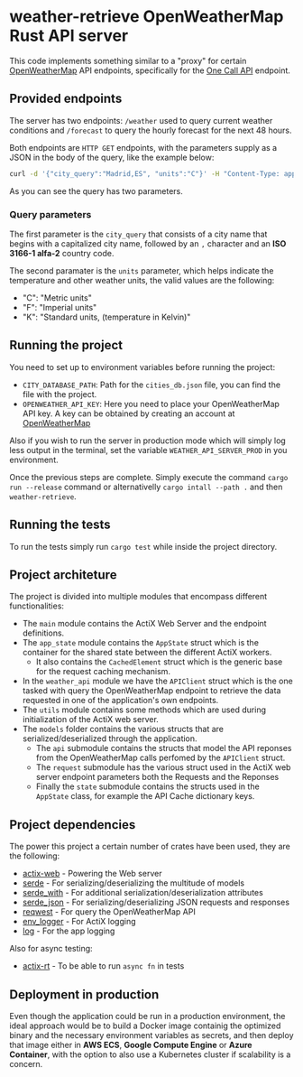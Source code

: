# weather-retrieve OpenWeatherMap Rust API server

This code implements something similar to a "proxy" for certain [OpenWeatherMap](https://openweathermap.org/api/) API endpoints, 
specifically for the [One Call API](https://openweathermap.org/api/one-call-api) endpoint.

## Provided endpoints

The server has two endpoints: `/weather` used to query current weather conditions and `/forecast` to query the hourly forecast for the next 48 hours.

Both endpoints are `HTTP GET` endpoints, with the parameters supply as a JSON in the body of the query, like the example below:

```sh
curl -d '{"city_query":"Madrid,ES", "units":"C"}' -H "Content-Type: application/json" -X GET http://localhost:8080/forecast
```

As you can see the query has two parameters.

### Query parameters

The first parameter is the `city_query` that consists of a city name that begins with a capitalized city name, followed by an `,` 
character and an **ISO 3166-1 alfa-2** country code.

The second paramater is the `units` parameter, which helps indicate the temperature and other weather units, the valid values are the following:
- "C": "Metric units"
- "F": "Imperial units"
- "K": "Standard units, (temperature in Kelvin)"

## Running the project

You need to set up to environment variables before running the project:

- `CITY_DATABASE_PATH`: Path for the `cities_db.json` file, you can find the file with the project.
- `OPENWEATHER_API_KEY`: Here you need to place your OpenWeatherMap API key. A key can be obtained by creating an account at [OpenWeatherMap](https://openweathermap.org/api/)

Also if you wish to run the server in production mode which will simply log less output in the terminal, set the variable `WEATHER_API_SERVER_PROD` in you environment.

Once the previous steps are complete. Simply execute the command `cargo run --release` command or alternativelly `cargo intall --path .` and then `weather-retrieve`.

## Running the tests

To run the tests simply run `cargo test` while inside the project directory.

## Project architeture

The project is divided into multiple modules that encompass different functionalities:

* The `main` module contains the ActiX Web Server and the endpoint definitions.
* The `app_state` module contains the `AppState` struct which is the container for the shared state between the different ActiX workers.
    * It also contains the `CachedElement` struct which is the generic base for the request caching mechanism.
* In the `weather_api` module we have the `APIClient` struct which is the one tasked with query the OpenWeatherMap endpoint to retrieve the data requested in one of the application's own endpoints.
* The `utils` module contains some methods which are used during initialization of the ActiX web server.
* The `models` folder contains the various structs that are serialized/deserialized through the application.
    * The `api` submodule contains the structs that model the API reponses from the OpenWeatherMap calls perfomed by the `APIClient` struct.
    * The `request` submodule has the various struct used in the ActiX web server endpoint parameters both the Requests and the Reponses
    * Finally the `state` submodule contains the structs used in the `AppState` class, for example the API Cache dictionary keys.

## Project dependencies

The power this project a certain number of crates have been used, they are the following:

* [actix-web](https://crates.io/crates/actix-web) - Powering the Web server
* [serde](https://crates.io/crates/serde) - For serializing/deserializing the multitude of models
* [serde_with](https://crates.io/crates/serde_with) - For additional serialization/deserialization attributes
* [serde_json](https://crates.io/crates/serde_json) - For serializing/deserializing JSON requests and responses
* [reqwest](https://crates.io/crates/reqwest) - For query the OpenWeatherMap API
* [env_logger](https://crates.io/crates/env_logger) - For ActiX logging
* [log](https://crates.io/crates/log) - For the app logging

Also for async testing:

* [actix-rt](https://crates.io/crates/actix-rt) - To be able to run `async fn` in tests

## Deployment in production

Even though the application could be run in a production environment, the ideal approach would be to build a Docker image containig the 
optimized binary and the necessary environment variables as secrets, and then deploy that image either in **AWS ECS**, **Google Compute Engine** or **Azure Container**, with the option
to also use a Kubernetes cluster if scalability is a concern.

